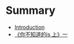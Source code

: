 # Summary

* [Introduction](README.md)
* [《你不知道的js 上》一](300a-ni-bu-zhi-dao-de-js-shang-300b-yi.md)

